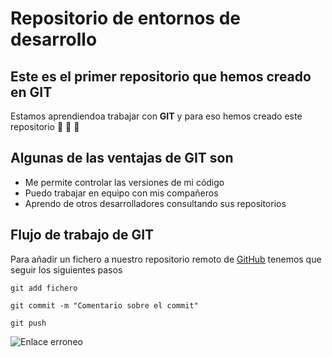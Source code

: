 # Repositorio de entornos de desarrollo
## Este es el primer repositorio que hemos creado en GIT
Estamos aprendiendoa trabajar con **GIT** y para eso hemos creado este repositorio :pray: :rabbit2: :pray:

## Algunas de las ventajas de GIT son
* Me permite controlar las versiones de mi código
* Puedo trabajar en equipo con mis compañeros
* Aprendo de otros desarrolladores consultando sus repositorios

## Flujo de trabajo de GIT
Para añadir un fichero a nuestro repositorio remoto de [GitHub](https://github.com/) tenemos que seguir los siguientes pasos
```
git add fichero

git commit -m "Comentario sobre el commit"

git push
```

![Enlace erroneo](https://lds-img.finalfantasyxiv.com/promo/h/Q/XGVUBM4Mjd3eJ5fNjiPfrBw60g.png)